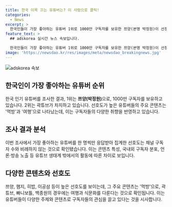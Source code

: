 ```yaml
---
title: 한국 이목 끄는 유튜버는? 이 사람으로 클릭!
categories:
  - News
excerpt: >
  한국인들이 가장 좋아하는 유튜버 1위로 1000만 구독자를 보유한 쯔양(본명 박정원)이 선정되었다. 한국갤럽의 설문조사에 따르면, 쯔양이 5.2%의 지지를 받아 1위를 차지했으며, 그 뒤를 곽튜브, 햄지, 히밥 등이 이었다. 선호도가 높은 유튜버들의 주요 콘텐츠는 '먹방'과 '여행'으로 확인되었으며, 채널 구독자 수와는 상관없이 다양한 요인이 영향을 미치는 것으로 나타났다. 이에 반해, 한국인들이 좋아하는 가수 1위에는 임영웅, 탤런트 1위에는 김수현이 각각 선정되었다. (문장수: 3, 글자수: 151)
feature_text: >
  ## adskorea 실시간 뉴스 속보입니다.

  한국인들이 가장 좋아하는 유튜버 1위로 1000만 구독자를 보유한 쯔양(본명 박정원)이 선정되었다. 한국갤럽의 설문조사에 따르면, 쯔양이 5.2%의 지지를 받아 1위를 차지했으며, 그 뒤를 곽튜브, 햄지, 히밥 등이 이었다. 선호도가 높은 유튜버들의 주요 콘텐츠는 '먹방'과 '여행'으로 확인되었으며, 채널 구독자 수와는 상관없이 다양한 요인이 영향을 미치는 것으로 나타났다. 이에 반해, 한국인들이 좋아하는 가수 1위에는 임영웅, 탤런트 1위에는 김수현이 각각 선정되었다. (문장수: 3, 글자수: 151)
image: 'https://newsdao.kr/res/images/meta/newsdao_breakingnews.jpg'
---
```


<p><img src="https://newsdao.kr/res/images/meta/newsdao_breakingnews.jpg" alt="adskorea 속보" /></p>

<h2 data-ke-size="size26">한국인이 가장 좋아하는 유튜버 순위</h2>

<p data-ke-size="size16">한국 인기 유튜버를 조사한 결과, 1위는 <b>쯔양(박정원)</b>으로, 1000만 구독자를 보유하고 있습니다. 2위는 곽튜브가 차지하고 있습니다. 선호도가 높은 유튜버들의 주요 콘텐츠는 '먹방'과 '여행'으로 나타났는데, 이는 구독자들의 다양한 취향을 반영하고 있습니다.</p>

<h2 data-ke-size="size26">조사 결과 분석</h2>

<p data-ke-size="size16">이번 조사에서 가장 좋아하는 유튜버를 한 명씩만 응답받아 집계한 선호도는 채널 구독자 수와 비례하지 않는 것으로 확인됐습니다. 이는 콘텐츠 특성, 국내외 구독자 분포, 언론·방송 노출 등 유튜브 생태계 밖에서의 활동에 따른 차이로 보입니다.</p>

<h2 data-ke-size="size26">다양한 콘텐츠와 선호도</h2>

<p data-ke-size="size16">쯔양, 햄지, 히밥, 이공삼 등이 높은 선호도를 보이는데, 그 주요 콘텐츠는 '먹방'으로, 곽튜브, 빠니보틀, 백종원의 경우에는 여행과 식문화를 다룬다는 것으로 확인됩니다. 이는 유튜버들이 다양한 주제와 콘텐츠로 구독자들의 관심을 끌고 있다는 것을 시사합니다.</p>

